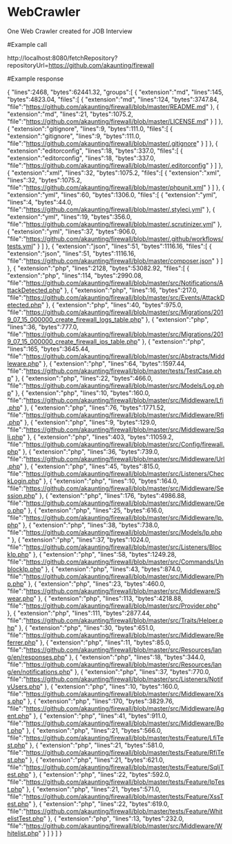 # WebCrawler
One Web Crawler created for  JOB Interview

#Example call

http://localhost:8080/fetchRepository?repositoryUrl=https://github.com/akaunting/firewall

#Example response 

{
   "lines":2468,
   "bytes":62441.32,
   "groups":[
      {
         "extension":"md",
         "lines":145,
         "bytes":4823.04,
         "files":[
            {
               "extension":"md",
               "lines":124,
               "bytes":3747.84,
               "file":"https://github.com/akaunting/firewall/blob/master/README.md"
            },
            {
               "extension":"md",
               "lines":21,
               "bytes":1075.2,
               "file":"https://github.com/akaunting/firewall/blob/master/LICENSE.md"
            }
         ]
      },
      {
         "extension":"gitignore",
         "lines":9,
         "bytes":111.0,
         "files":[
            {
               "extension":"gitignore",
               "lines":9,
               "bytes":111.0,
               "file":"https://github.com/akaunting/firewall/blob/master/.gitignore"
            }
         ]
      },
      {
         "extension":"editorconfig",
         "lines":18,
         "bytes":337.0,
         "files":[
            {
               "extension":"editorconfig",
               "lines":18,
               "bytes":337.0,
               "file":"https://github.com/akaunting/firewall/blob/master/.editorconfig"
            }
         ]
      },
      {
         "extension":"xml",
         "lines":32,
         "bytes":1075.2,
         "files":[
            {
               "extension":"xml",
               "lines":32,
               "bytes":1075.2,
               "file":"https://github.com/akaunting/firewall/blob/master/phpunit.xml"
            }
         ]
      },
      {
         "extension":"yml",
         "lines":60,
         "bytes":1306.0,
         "files":[
            {
               "extension":"yml",
               "lines":4,
               "bytes":44.0,
               "file":"https://github.com/akaunting/firewall/blob/master/.styleci.yml"
            },
            {
               "extension":"yml",
               "lines":19,
               "bytes":356.0,
               "file":"https://github.com/akaunting/firewall/blob/master/.scrutinizer.yml"
            },
            {
               "extension":"yml",
               "lines":37,
               "bytes":906.0,
               "file":"https://github.com/akaunting/firewall/blob/master/.github/workflows/tests.yml"
            }
         ]
      },
      {
         "extension":"json",
         "lines":51,
         "bytes":1116.16,
         "files":[
            {
               "extension":"json",
               "lines":51,
               "bytes":1116.16,
               "file":"https://github.com/akaunting/firewall/blob/master/composer.json"
            }
         ]
      },
      {
         "extension":"php",
         "lines":2128,
         "bytes":53082.92,
         "files":[
            {
               "extension":"php",
               "lines":114,
               "bytes":2990.08,
               "file":"https://github.com/akaunting/firewall/blob/master/src/Notifications/AttackDetected.php"
            },
            {
               "extension":"php",
               "lines":16,
               "bytes":217.0,
               "file":"https://github.com/akaunting/firewall/blob/master/src/Events/AttackDetected.php"
            },
            {
               "extension":"php",
               "lines":40,
               "bytes":975.0,
               "file":"https://github.com/akaunting/firewall/blob/master/src/Migrations/2019_07_15_000000_create_firewall_logs_table.php"
            },
            {
               "extension":"php",
               "lines":36,
               "bytes":777.0,
               "file":"https://github.com/akaunting/firewall/blob/master/src/Migrations/2019_07_15_000000_create_firewall_ips_table.php"
            },
            {
               "extension":"php",
               "lines":165,
               "bytes":3645.44,
               "file":"https://github.com/akaunting/firewall/blob/master/src/Abstracts/Middleware.php"
            },
            {
               "extension":"php",
               "lines":64,
               "bytes":1597.44,
               "file":"https://github.com/akaunting/firewall/blob/master/tests/TestCase.php"
            },
            {
               "extension":"php",
               "lines":22,
               "bytes":466.0,
               "file":"https://github.com/akaunting/firewall/blob/master/src/Models/Log.php"
            },
            {
               "extension":"php",
               "lines":10,
               "bytes":160.0,
               "file":"https://github.com/akaunting/firewall/blob/master/src/Middleware/Lfi.php"
            },
            {
               "extension":"php",
               "lines":76,
               "bytes":1771.52,
               "file":"https://github.com/akaunting/firewall/blob/master/src/Middleware/Rfi.php"
            },
            {
               "extension":"php",
               "lines":9,
               "bytes":129.0,
               "file":"https://github.com/akaunting/firewall/blob/master/src/Middleware/Sqli.php"
            },
            {
               "extension":"php",
               "lines":403,
               "bytes":11059.2,
               "file":"https://github.com/akaunting/firewall/blob/master/src/Config/firewall.php"
            },
            {
               "extension":"php",
               "lines":36,
               "bytes":739.0,
               "file":"https://github.com/akaunting/firewall/blob/master/src/Middleware/Url.php"
            },
            {
               "extension":"php",
               "lines":45,
               "bytes":815.0,
               "file":"https://github.com/akaunting/firewall/blob/master/src/Listeners/CheckLogin.php"
            },
            {
               "extension":"php",
               "lines":10,
               "bytes":164.0,
               "file":"https://github.com/akaunting/firewall/blob/master/src/Middleware/Session.php"
            },
            {
               "extension":"php",
               "lines":176,
               "bytes":4986.88,
               "file":"https://github.com/akaunting/firewall/blob/master/src/Middleware/Geo.php"
            },
            {
               "extension":"php",
               "lines":25,
               "bytes":616.0,
               "file":"https://github.com/akaunting/firewall/blob/master/src/Middleware/Ip.php"
            },
            {
               "extension":"php",
               "lines":38,
               "bytes":738.0,
               "file":"https://github.com/akaunting/firewall/blob/master/src/Models/Ip.php"
            },
            {
               "extension":"php",
               "lines":37,
               "bytes":1024.0,
               "file":"https://github.com/akaunting/firewall/blob/master/src/Listeners/BlockIp.php"
            },
            {
               "extension":"php",
               "lines":58,
               "bytes":1249.28,
               "file":"https://github.com/akaunting/firewall/blob/master/src/Commands/UnblockIp.php"
            },
            {
               "extension":"php",
               "lines":43,
               "bytes":874.0,
               "file":"https://github.com/akaunting/firewall/blob/master/src/Middleware/Php.php"
            },
            {
               "extension":"php",
               "lines":23,
               "bytes":460.0,
               "file":"https://github.com/akaunting/firewall/blob/master/src/Middleware/Swear.php"
            },
            {
               "extension":"php",
               "lines":113,
               "bytes":4218.88,
               "file":"https://github.com/akaunting/firewall/blob/master/src/Provider.php"
            },
            {
               "extension":"php",
               "lines":111,
               "bytes":2877.44,
               "file":"https://github.com/akaunting/firewall/blob/master/src/Traits/Helper.php"
            },
            {
               "extension":"php",
               "lines":30,
               "bytes":651.0,
               "file":"https://github.com/akaunting/firewall/blob/master/src/Middleware/Referrer.php"
            },
            {
               "extension":"php",
               "lines":11,
               "bytes":85.0,
               "file":"https://github.com/akaunting/firewall/blob/master/src/Resources/lang/en/responses.php"
            },
            {
               "extension":"php",
               "lines":18,
               "bytes":344.0,
               "file":"https://github.com/akaunting/firewall/blob/master/src/Resources/lang/en/notifications.php"
            },
            {
               "extension":"php",
               "lines":37,
               "bytes":770.0,
               "file":"https://github.com/akaunting/firewall/blob/master/src/Listeners/NotifyUsers.php"
            },
            {
               "extension":"php",
               "lines":10,
               "bytes":160.0,
               "file":"https://github.com/akaunting/firewall/blob/master/src/Middleware/Xss.php"
            },
            {
               "extension":"php",
               "lines":170,
               "bytes":3829.76,
               "file":"https://github.com/akaunting/firewall/blob/master/src/Middleware/Agent.php"
            },
            {
               "extension":"php",
               "lines":41,
               "bytes":911.0,
               "file":"https://github.com/akaunting/firewall/blob/master/src/Middleware/Bot.php"
            },
            {
               "extension":"php",
               "lines":21,
               "bytes":566.0,
               "file":"https://github.com/akaunting/firewall/blob/master/tests/Feature/LfiTest.php"
            },
            {
               "extension":"php",
               "lines":21,
               "bytes":581.0,
               "file":"https://github.com/akaunting/firewall/blob/master/tests/Feature/RfiTest.php"
            },
            {
               "extension":"php",
               "lines":21,
               "bytes":621.0,
               "file":"https://github.com/akaunting/firewall/blob/master/tests/Feature/SqliTest.php"
            },
            {
               "extension":"php",
               "lines":22,
               "bytes":592.0,
               "file":"https://github.com/akaunting/firewall/blob/master/tests/Feature/IpTest.php"
            },
            {
               "extension":"php",
               "lines":21,
               "bytes":571.0,
               "file":"https://github.com/akaunting/firewall/blob/master/tests/Feature/XssTest.php"
            },
            {
               "extension":"php",
               "lines":22,
               "bytes":619.0,
               "file":"https://github.com/akaunting/firewall/blob/master/tests/Feature/WhitelistTest.php"
            },
            {
               "extension":"php",
               "lines":13,
               "bytes":232.0,
               "file":"https://github.com/akaunting/firewall/blob/master/src/Middleware/Whitelist.php"
            }
         ]
      }
   ]
}
